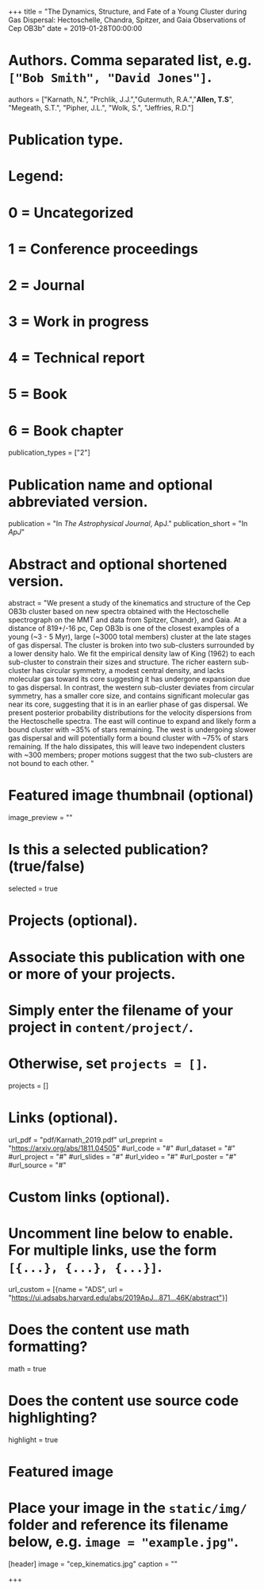 +++
title = "The Dynamics, Structure, and Fate of a Young Cluster during Gas Dispersal: Hectoschelle, Chandra, Spitzer, and Gaia Observations of Cep OB3b"
date = 2019-01-28T00:00:00

# Authors. Comma separated list, e.g. `["Bob Smith", "David Jones"]`.
authors = ["Karnath, N.", "Prchlik, J.J.","Gutermuth, R.A.","**Allen, T.S**", "Megeath, S.T.", "Pipher, J.L.", "Wolk, S.", "Jeffries, R.D."]

# Publication type.
# Legend:
# 0 = Uncategorized
# 1 = Conference proceedings
# 2 = Journal
# 3 = Work in progress
# 4 = Technical report
# 5 = Book
# 6 = Book chapter
publication_types = ["2"]

# Publication name and optional abbreviated version.
publication = "In *The Astrophysical Journal*, ApJ."
publication_short = "In *ApJ*"

# Abstract and optional shortened version.
abstract = "We present a study of the kinematics and structure of the Cep OB3b cluster based on new spectra obtained with the Hectoschelle spectrograph on the MMT and data from Spitzer, Chandr}, and Gaia. At a distance of 819+/-16 pc, Cep OB3b is one of the closest examples of a young (~3 - 5 Myr), large (~3000 total members) cluster at the late stages of gas dispersal. The cluster is broken into two sub-clusters surrounded by a lower density halo. We fit the empirical density law of King (1962) to each sub-cluster to constrain their sizes and structure. The richer eastern sub-cluster has circular symmetry, a modest central density, and lacks molecular gas toward its core suggesting it has undergone expansion due to gas dispersal. In contrast, the western sub-cluster deviates from circular symmetry, has a smaller core size, and contains significant molecular gas near its core, suggesting that it is in an earlier phase of gas dispersal. We present posterior probability distributions for the velocity dispersions from the Hectoschelle spectra. The east will continue to expand and likely form a bound cluster with ~35% of stars remaining. The west is undergoing slower gas dispersal and will potentially form a bound cluster with ~75% of stars remaining. If the halo dissipates, this will leave two independent clusters with ~300 members; proper motions suggest that the two sub-clusters are not bound to each other.  "

# Featured image thumbnail (optional)
image_preview = ""

# Is this a selected publication? (true/false)
selected = true

# Projects (optional).
#   Associate this publication with one or more of your projects.
#   Simply enter the filename of your project in `content/project/`.
#   Otherwise, set `projects = []`.
projects = []

# Links (optional).
url_pdf = "pdf/Karnath_2019.pdf"
url_preprint = "https://arxiv.org/abs/1811.04505"
#url_code = "#"
#url_dataset = "#"
#url_project = "#"
#url_slides = "#"
#url_video = "#"
#url_poster = "#"
#url_source = "#"

# Custom links (optional).
#   Uncomment line below to enable. For multiple links, use the form `[{...}, {...}, {...}]`.
url_custom = [{name = "ADS", url = "https://ui.adsabs.harvard.edu/abs/2019ApJ...871...46K/abstract"}]

# Does the content use math formatting?
math = true

# Does the content use source code highlighting?
highlight = true

# Featured image
# Place your image in the `static/img/` folder and reference its filename below, e.g. `image = "example.jpg"`.
[header]
image = "cep_kinematics.jpg"
caption = ""

+++


